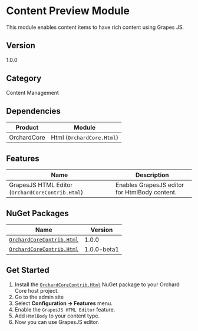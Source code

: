 # Content Preview Module

This module enables content items to have rich content using Grapes JS.

## Version

1.0.0

## Category

Content Management

## Dependencies

| Product | Module |
| --- | --- |
| OrchardCore | Html (`OrchardCore.Html`) |

## Features

| Name | Description |
| --- | --- |
| GrapesJS HTML Editor (`OrchardCoreContrib.Html`) | Enables GrapesJS editor for HtmlBody content. |

## NuGet Packages

| Name | Version |
| --- | --- |
| [`OrchardCoreContrib.Html`](https://www.nuget.org/packages/OrchardCoreContrib.Html/1.0.0) | 1.0.0 |
| [`OrchardCoreContrib.Html`](https://www.nuget.org/packages/OrchardCoreContrib.Html/1.0.0-beta1) | 1.0.0-beta1 |

## Get Started

1. Install the [`OrchardCoreContrib.Html`](https://www.nuget.org/packages/OrchardCoreContrib.Html/) NuGet package to your Orchard Core host project.
2. Go to the admin site
3. Select **Configuration -> Features** menu.
4. Enable the `GrapesJS HTML Editor` feature.
5. Add `HtmlBody` to your content type.
6. Now you can use GrapesJS editor.
